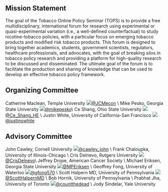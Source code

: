 ## Mission Statement

The goal of the Tobacco Online Policy Seminar (TOPS) is to provide a free multidisciplinary, international forum for research using experimental or quasi-experimental variation (i.e., a well-defined counterfactual) to study nicotine-tobacco policies, with a particular focus on emerging tobacco products and modified risk tobacco products. This forum is designed to bring together academics, students, government scientists, regulators, healthcare professionals, and advocates, with the goal of breaking silos in tobacco policy research and providing a platform for high-quality research to be discussed and disseminated. The ultimate goal of the forum is to facilitate the production and sharing of knowledge that can be used to develop an effective tobacco policy framework.

## Organizing Committee

Catherine Maclean, Temple University <img src="https://img.icons8.com/fluent/22/000000/twitter.png"/>[@JCMecon](https://twitter.com/JCMecon) \\
Mike Pesko, Georgia State University <img src="https://img.icons8.com/fluent/22/000000/twitter.png"/>[@mikepesko](https://twitter.com/mikepesko)\\
Ce Shang, Ohio State University <img src="https://img.icons8.com/fluent/22/000000/twitter.png"/>[@Ce_Shang_HE](https://twitter.com/Ce_Shang_HE) \\
Justin White, University of California-San Francisco <img src="https://img.icons8.com/fluent/22/000000/twitter.png"/>[@justinswhite](https://twitter.com/justinswhite)



## Advisory Committee

John Cawley, Cornell University <img src="https://img.icons8.com/fluent/22/000000/twitter.png"/>[@cawley_john](https://twitter.com/cawley_john) \\
Frank Chaloupka, University of Illinois-Chicago \\
Cris Delnevo, Rutgers University <img src="https://img.icons8.com/fluent/22/000000/twitter.png"/>[@CrisDelnevo](https://twitter.com/CrisDelnevo)\\
Jeffrey Drope, American Cancer Society  \\
Michael Eriksen, Georgia State University <img src="https://img.icons8.com/fluent/22/000000/twitter.png"/>[@MPEriksen](https://twitter.com/MPEriksen) \\
Geoffrey Fong, University of Waterloo <img src="https://img.icons8.com/fluent/22/000000/twitter.png"/>[@gfong570](https://twitter.com/gfong570) \\
Scott Halpern MD, University of Pennsylvania <img src="https://img.icons8.com/fluent/22/000000/twitter.png"/>[@ScottHalpernMD](https://twitter.com/ScottHalpernMD) \\
Bob Hornik, University of Pennsylvania \\
Prabhat Jha, University of Toronto <img src="https://img.icons8.com/fluent/22/000000/twitter.png"/>[@countthedead](https://twitter.com/countthedead) \\
Jody Sindelar, Yale University



<!-- <img src="https://img.icons8.com/fluent/22/000000/twitter.png"/> -->
